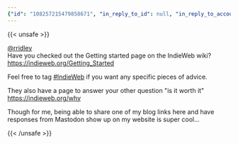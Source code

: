 ```yaml
---
{"id": "108257215479858671", "in_reply_to_id": null, "in_reply_to_account_id": "106723464628738713", "sensitive": false, "spoiler_text": "", "visibility": "public", "language": "en", "replies_count": 0, "reblogs_count": 0, "favourites_count": 0, "edited_at": null, "reblog": null, "application": null, "account": {"id": "108219415927856966", "username": "brozek", "acct": "brozek", "display_name": "Brandon Rozek", "url": "https://fosstodon.org/@brozek", "uri": "https://fosstodon.org/users/brozek", "avatar": "https://cdn.fosstodon.org/accounts/avatars/108/219/415/927/856/966/original/bae9f46f23936e79.jpg", "avatar_static": "https://cdn.fosstodon.org/accounts/avatars/108/219/415/927/856/966/original/bae9f46f23936e79.jpg", "header": "https://fosstodon.org/headers/original/missing.png", "header_static": "https://fosstodon.org/headers/original/missing.png", "noindex": true, "roles": []}, "media_attachments": [], "mentions": [{"id": "106723464628738713", "username": "rridley", "url": "https://fosstodon.org/@rridley", "acct": "rridley"}], "tags": [{"name": "indieweb", "url": "https://fosstodon.org/tags/indieweb"}], "emojis": [], "card": {"url": "https://indieweb.org/Getting_Started", "title": "Getting Started - IndieWeb", "description": "", "language": "en", "type": "link", "author_name": "", "author_url": "", "provider_name": "", "provider_url": "", "html": "", "width": 0, "height": 0, "image": null, "image_description": "", "embed_url": "", "blurhash": null, "published_at": null}, "poll": null, "syndication": "https://fosstodon.org/@brozek/108257215479858671", "date": "2022-05-06T21:53:35.503Z"}
---
```

{{< unsafe >}}
<p><span class="h-card" translate="no"><a href="https://fosstodon.org/@rridley" class="u-url mention">@<span>rridley</span></a></span> <br />Have you checked out the Getting started page on the IndieWeb wiki?<br /><a href="https://indieweb.org/Getting_Started" target="_blank" rel="nofollow noopener noreferrer" translate="no"><span class="invisible">https://</span><span class="">indieweb.org/Getting_Started</span><span class="invisible"></span></a></p><p>Feel free to tag <a href="https://fosstodon.org/tags/IndieWeb" class="mention hashtag" rel="tag">#<span>IndieWeb</span></a> if you want any specific pieces of advice. </p><p>They also have a page to answer your other question &quot;is it worth it&quot;<br /><a href="https://indieweb.org/why" target="_blank" rel="nofollow noopener noreferrer" translate="no"><span class="invisible">https://</span><span class="">indieweb.org/why</span><span class="invisible"></span></a></p><p>Though for me, being able to share one of my blog links here and have responses from Mastodon show up on my website is super cool...</p>
{{< /unsafe >}}
